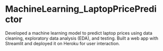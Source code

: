 # MachineLearning_LaptopPricePredictor
Developed a machine learning model to predict laptop prices using data cleaning, exploratory data analysis (EDA), and testing. Built a web app with Streamlit and deployed it on Heroku for user interaction.
